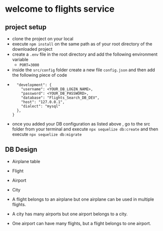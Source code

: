 # welcome to flights service

## project setup

- clone the project on your local
- execute `npm install` on the same path as of your root directory of the downloaded project
- create a `.env` file in the root directory and add the following environment variable
  - `PORT=3000`
- inside the `src/config` folder create a new file `config.json` and then add the following piece of code
- ```{
    "development": {
      "username": <YOUR_DB_LOGIN_NAME>,
      "password": <YOUR_DB_PASSWORD>,
      "database": "Flights_Search_DB_DEV",
      "host": "127.0.0.1",
      "dialect": "mysql"
    },
  }
  ```
- once you added your DB configuration as listed above , go to the src folder from your terminal and execute `npx sequelize db:create`
  and then execute
  `npx sequelize db:migrate`

## DB Design

- Airplane table
- Flight
- Airport
- City

- A flight belongs to an airplane but one airplane can be used in multiple flights.
- A city has many airports but one airport belongs to a city.
- One airport can have many flights, but a flight belongs to one airport.
